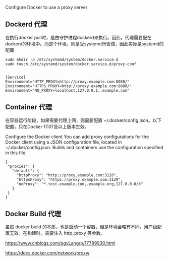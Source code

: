 Configure Docker to use a proxy server

## Dockerd 代理

在执行docker pull时，是由守护进程dockerd来执行。因此，代理需要配在dockerd的环境中。而这个环境，则是受systemd所管控，因此实际是systemd的配置

~~~
sudo mkdir -p /etc/systemd/system/docker.service.d
sudo touch /etc/systemd/system/docker.service.d/proxy.conf


~~~

~~~
[Service]
Environment="HTTP_PROXY=http://proxy.example.com:8080/"
Environment="HTTPS_PROXY=http://proxy.example.com:8080/"
Environment="NO_PROXY=localhost,127.0.0.1,.example.com"
~~~


## Container 代理

在容器运行阶段，如果需要代理上网，则需要配置 ~/.docker/config.json。以下配置，只在Docker 17.07及以上版本生效。

Configure the Docker client
You can add proxy configurations for the Docker client using a JSON configuration file, located in ~/.docker/config.json. Builds and containers use the configuration specified in this file.


~~~
{
 "proxies": {
   "default": {
     "httpProxy": "http://proxy.example.com:3128",
     "httpsProxy": "https://proxy.example.com:3129",
     "noProxy": "*.test.example.com,.example.org,127.0.0.0/8"
   }
 }
}

~~~

## Docker Build 代理

虽然 docker build 的本质，也是启动一个容器，但是环境会略有不同，用户级配置无效。在构建时，需要注入 http_proxy 等参数。

https://www.cnblogs.com/pgyLang/p/17789930.html

https://docs.docker.com/network/proxy/
